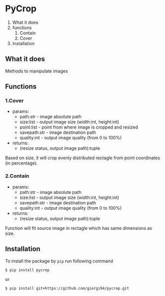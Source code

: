 # PyCrop

1. What it does
2. functions
    1. Contain
    2. Cover
3. Installation

## What it does
Methods to manipulate images

## Functions

### 1.Cover
- params:
    - path:str - image absolute path
    - size:list - output image size (width:int, height:int)
    - point:list - point from where image is cropped and resized
    - savepath:str - image destination path
    - quality:int - output image quality (from 0 to 100%)
- returns:
    - (resize status, output image path):tuple

Based on size, it will crop evenly distributed rectagle from point coordinates (in percentage).

### 2.Contain
- params:
    - path:str - image absolute path
    - size:list - output image size (width:int, height:int)
    - savepath:str - image destination path
    - quality:int - output image quality (from 0 to 100%)
- returns:
    - (resize status, output image path):tuple 

Function will fit source image in rectagle which has same dimensions as size.

## Installation

To install the package by `pip` run following command

```sh
$ pip install pycrop
```

or

```sh
$ pip install git+https://github.com/giorgi94/pycrop.git
```

